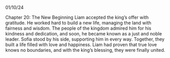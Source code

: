 01/10/24

Chapter 20: The New Beginning
Liam accepted the king’s offer with gratitude. He worked hard to build a new life, managing the land with fairness and wisdom. The people of the kingdom admired him for his kindness and dedication, and soon, he became known as a just and noble leader.
Sofia stood by his side, supporting him in every way. Together, they built a life filled with love and happiness. Liam had proven that true love knows no boundaries, and with the king’s blessing, they were finally united.